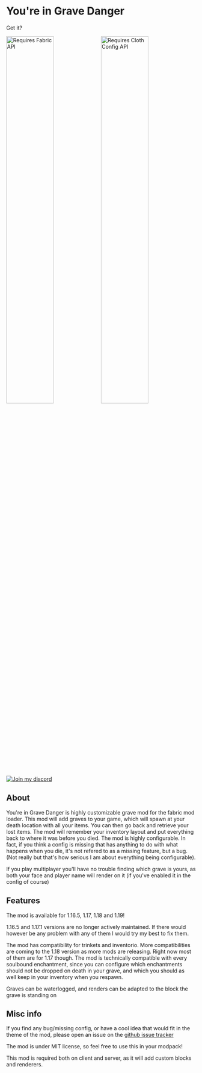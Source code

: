 # You're in Grave Danger

Get it?

<a href="https://www.curseforge.com/minecraft/mc-mods/fabric-api"><img src="https://i.imgur.com/Ol1Tcf8.png" alt="Requires Fabric API" width="50%"></a><a href="https://www.curseforge.com/minecraft/mc-mods/cloth-config"><img src="https://i.imgur.com/7weZ8uu.png" alt="Requires Cloth Config API" width="50%"></a>


<a href="https://discord.gg/GyrfpAVH3Q"><img src="https://i.imgur.com/0Prkr13.png" alt="Join my discord"></a>

## About

You're in Grave Danger is highly customizable grave mod for the fabric mod loader.
This mod will add graves to your game, which will spawn at your death location with all your items. You can then go back and retrieve your lost items. The mod will remember your inventory layout and put everything back to where it was before you died. The mod is highly configurable. In fact, if you think a config is missing that has anything to do with what happens when you die, it's not refered to as a missing feature, but a bug. (Not really but that's how serious I am about everything being configurable).



If you play multiplayer you'll have no trouble finding which grave is yours, as both your face and player name will render on it (if you've enabled it in the config of course)



## Features

The mod is available for 1.16.5, 1.17, 1.18 and 1.19!

1.16.5 and 1.17.1 versions are no longer actively maintained. If there would however be any problem with any of them I would try my best to fix them.

The mod has compatibility for trinkets and inventorio. More compatibilities are coming to the 1.18 version as more mods are releasing. Right now most of them are for 1.17 though.
The mod is technically compatible with every soulbound enchantment, since you can configure which enchantments should not be dropped on death in your grave, and which you should as well keep in your inventory when you respawn.

Graves can be waterlogged, and renders can be adapted to the block the grave is standing on


## Misc info

If you find any bug/missing config, or have a cool idea that would fit in the theme of the mod, please open an issue on the [github issue tracker](https://github.com/B1n-ry/Youre-in-grave-danger/issues)

The mod is under MIT license, so feel free to use this in your modpack!

This mod is required both on client and server, as it will add custom blocks and renderers.
